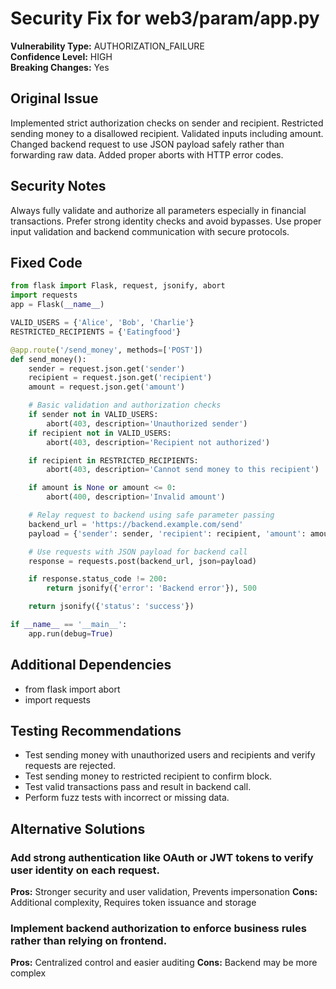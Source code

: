 # Security Fix for web3/param/app.py

**Vulnerability Type:** AUTHORIZATION_FAILURE  
**Confidence Level:** HIGH  
**Breaking Changes:** Yes

## Original Issue
Implemented strict authorization checks on sender and recipient. Restricted sending money to a disallowed recipient. Validated inputs including amount. Changed backend request to use JSON payload safely rather than forwarding raw data. Added proper aborts with HTTP error codes.

## Security Notes
Always fully validate and authorize all parameters especially in financial transactions. Prefer strong identity checks and avoid bypasses. Use proper input validation and backend communication with secure protocols.

## Fixed Code
```py
from flask import Flask, request, jsonify, abort
import requests
app = Flask(__name__)

VALID_USERS = {'Alice', 'Bob', 'Charlie'}
RESTRICTED_RECIPIENTS = {'Eatingfood'}

@app.route('/send_money', methods=['POST'])
def send_money():
    sender = request.json.get('sender')
    recipient = request.json.get('recipient')
    amount = request.json.get('amount')

    # Basic validation and authorization checks
    if sender not in VALID_USERS:
        abort(403, description='Unauthorized sender')
    if recipient not in VALID_USERS:
        abort(403, description='Recipient not authorized')

    if recipient in RESTRICTED_RECIPIENTS:
        abort(403, description='Cannot send money to this recipient')

    if amount is None or amount <= 0:
        abort(400, description='Invalid amount')

    # Relay request to backend using safe parameter passing
    backend_url = 'https://backend.example.com/send'
    payload = {'sender': sender, 'recipient': recipient, 'amount': amount}

    # Use requests with JSON payload for backend call
    response = requests.post(backend_url, json=payload)

    if response.status_code != 200:
        return jsonify({'error': 'Backend error'}), 500

    return jsonify({'status': 'success'})

if __name__ == '__main__':
    app.run(debug=True)

```

## Additional Dependencies
- from flask import abort
- import requests

## Testing Recommendations
- Test sending money with unauthorized users and recipients and verify requests are rejected.
- Test sending money to restricted recipient to confirm block.
- Test valid transactions pass and result in backend call.
- Perform fuzz tests with incorrect or missing data.

## Alternative Solutions

### Add strong authentication like OAuth or JWT tokens to verify user identity on each request.
**Pros:** Stronger security and user validation, Prevents impersonation
**Cons:** Additional complexity, Requires token issuance and storage

### Implement backend authorization to enforce business rules rather than relying on frontend.
**Pros:** Centralized control and easier auditing
**Cons:** Backend may be more complex


